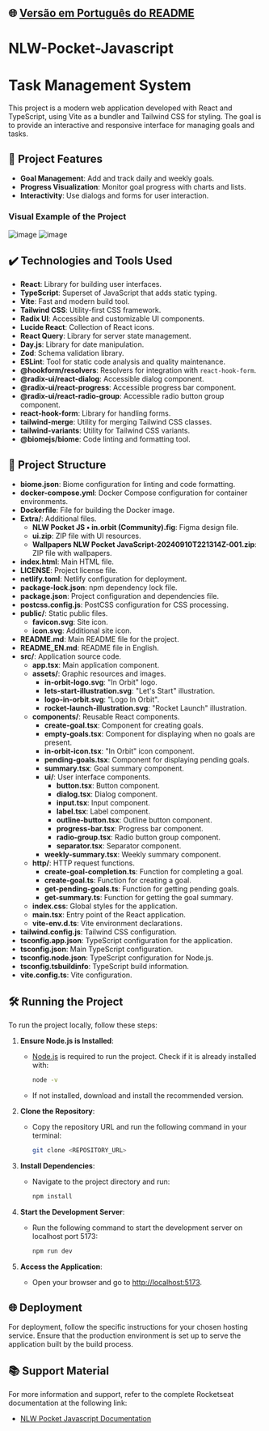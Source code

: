 ## 🌐 [Versão em Português do README](README.md)

# NLW-Pocket-Javascript
# Task Management System

This project is a modern web application developed with React and TypeScript, using Vite as a bundler and Tailwind CSS for styling. The goal is to provide an interactive and responsive interface for managing goals and tasks.

## 🔨 Project Features

- **Goal Management**: Add and track daily and weekly goals.
- **Progress Visualization**: Monitor goal progress with charts and lists.
- **Interactivity**: Use dialogs and forms for user interaction.

### Visual Example of the Project

![image](https://github.com/user-attachments/assets/780424d8-b64f-4fec-a63f-597b77656478)
![image](https://github.com/user-attachments/assets/0e53f641-1796-4e31-9066-6555d91904c6)

## ✔️ Technologies and Tools Used

- **React**: Library for building user interfaces.
- **TypeScript**: Superset of JavaScript that adds static typing.
- **Vite**: Fast and modern build tool.
- **Tailwind CSS**: Utility-first CSS framework.
- **Radix UI**: Accessible and customizable UI components.
- **Lucide React**: Collection of React icons.
- **React Query**: Library for server state management.
- **Day.js**: Library for date manipulation.
- **Zod**: Schema validation library.
- **ESLint**: Tool for static code analysis and quality maintenance.
- **@hookform/resolvers**: Resolvers for integration with `react-hook-form`.
- **@radix-ui/react-dialog**: Accessible dialog component.
- **@radix-ui/react-progress**: Accessible progress bar component.
- **@radix-ui/react-radio-group**: Accessible radio button group component.
- **react-hook-form**: Library for handling forms.
- **tailwind-merge**: Utility for merging Tailwind CSS classes.
- **tailwind-variants**: Utility for Tailwind CSS variants.
- **@biomejs/biome**: Code linting and formatting tool.

## 📁 Project Structure

- **biome.json**: Biome configuration for linting and code formatting.
- **docker-compose.yml**: Docker Compose configuration for container environments.
- **Dockerfile**: File for building the Docker image.
- **Extra/**: Additional files.
    - **NLW Pocket JS • in.orbit (Community).fig**: Figma design file.
    - **ui.zip**: ZIP file with UI resources.
    - **Wallpapers NLW Pocket JavaScript-20240910T221314Z-001.zip**: ZIP file with wallpapers.
- **index.html**: Main HTML file.
- **LICENSE**: Project license file.
- **netlify.toml**: Netlify configuration for deployment.
- **package-lock.json**: npm dependency lock file.
- **package.json**: Project configuration and dependencies file.
- **postcss.config.js**: PostCSS configuration for CSS processing.
- **public/**: Static public files.
    - **favicon.svg**: Site icon.
    - **icon.svg**: Additional site icon.
- **README.md**: Main README file for the project.
- **README_EN.md**: README file in English.
- **src/**: Application source code.
    - **app.tsx**: Main application component.
    - **assets/**: Graphic resources and images.
        - **in-orbit-logo.svg**: "In Orbit" logo.
        - **lets-start-illustration.svg**: "Let's Start" illustration.
        - **logo-in-orbit.svg**: "Logo In Orbit".
        - **rocket-launch-illustration.svg**: "Rocket Launch" illustration.
    - **components/**: Reusable React components.
        - **create-goal.tsx**: Component for creating goals.
        - **empty-goals.tsx**: Component for displaying when no goals are present.
        - **in-orbit-icon.tsx**: "In Orbit" icon component.
        - **pending-goals.tsx**: Component for displaying pending goals.
        - **summary.tsx**: Goal summary component.
        - **ui/**: User interface components.
            - **button.tsx**: Button component.
            - **dialog.tsx**: Dialog component.
            - **input.tsx**: Input component.
            - **label.tsx**: Label component.
            - **outline-button.tsx**: Outline button component.
            - **progress-bar.tsx**: Progress bar component.
            - **radio-group.tsx**: Radio button group component.
            - **separator.tsx**: Separator component.
        - **weekly-summary.tsx**: Weekly summary component.
    - **http/**: HTTP request functions.
        - **create-goal-completion.ts**: Function for completing a goal.
        - **create-goal.ts**: Function for creating a goal.
        - **get-pending-goals.ts**: Function for getting pending goals.
        - **get-summary.ts**: Function for getting the goal summary.
    - **index.css**: Global styles for the application.
    - **main.tsx**: Entry point of the React application.
    - **vite-env.d.ts**: Vite environment declarations.
- **tailwind.config.js**: Tailwind CSS configuration.
- **tsconfig.app.json**: TypeScript configuration for the application.
- **tsconfig.json**: Main TypeScript configuration.
- **tsconfig.node.json**: TypeScript configuration for Node.js.
- **tsconfig.tsbuildinfo**: TypeScript build information.
- **vite.config.ts**: Vite configuration.

## 🛠️ Running the Project

To run the project locally, follow these steps:

1. **Ensure Node.js is Installed**:
    - [Node.js](https://nodejs.org/) is required to run the project. Check if it is already installed with:

      ```bash
      node -v
      ```

    - If not installed, download and install the recommended version.

2. **Clone the Repository**:
    - Copy the repository URL and run the following command in your terminal:

      ```bash
      git clone <REPOSITORY_URL>
      ```

3. **Install Dependencies**:
    - Navigate to the project directory and run:

      ```bash
      npm install
      ```

4. **Start the Development Server**:
    - Run the following command to start the development server on localhost port 5173:

      ```bash
      npm run dev
      ```

5. **Access the Application**:
    - Open your browser and go to [http://localhost:5173](http://localhost:5173).

## 🌐 Deployment

For deployment, follow the specific instructions for your chosen hosting service. Ensure that the production environment is set up to serve the application built by the build process.

## 📚 Support Material

For more information and support, refer to the complete Rocketseat documentation at the following link:

- [NLW Pocket Javascript Documentation](https://docs-rocketseat.notion.site/NLW-Pocket-JavaScript-4e6d735b40d7470aa4fe46919f8daef9)
